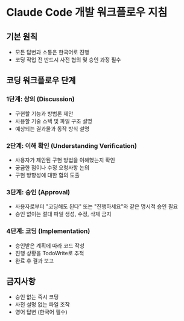 # Claude Code 개발 워크플로우 지침

## 기본 원칙
- 모든 답변과 소통은 한국어로 진행
- 코딩 작업 전 반드시 사전 협의 및 승인 과정 필수

## 코딩 워크플로우 단계

### 1단계: 상의 (Discussion)
- 구현할 기능과 방법론 제안
- 사용할 기술 스택 및 파일 구조 설명
- 예상되는 결과물과 동작 방식 설명

### 2단계: 이해 확인 (Understanding Verification)
- 사용자가 제안된 구현 방법을 이해했는지 확인
- 궁금한 점이나 수정 요청사항 논의
- 구현 방향성에 대한 합의 도출

### 3단계: 승인 (Approval)
- 사용자로부터 "코딩해도 된다" 또는 "진행하세요"와 같은
 명시적 승인 필요
- 승인 없이는 절대 파일 생성, 수정, 삭제 금지

### 4단계: 코딩 (Implementation)
- 승인받은 계획에 따라 코드 작성
- 진행 상황을 TodoWrite로 추적
- 완료 후 결과 보고

## 금지사항
- 승인 없는 즉시 코딩
- 사전 설명 없는 파일 조작
- 영어 답변 (한국어 필수)